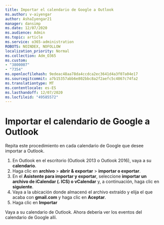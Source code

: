 ```yaml
---
title: Importar el calendario de Google a Outlook
ms.author: v-aiyengar
author: AshaIyengar21
manager: dansimp
ms.date: 12/07/2020
ms.audience: Admin
ms.topic: article
ms.service: o365-administration
ROBOTS: NOINDEX, NOFOLLOW
localization_priority: Normal
ms.collection: Adm_O365
ms.custom:
- "3800007"
- "7354"
ms.openlocfilehash: 9edeac48aa78da4ccdca2ec3641d4a3f07a04e17
ms.sourcegitcommit: a7b15357abb6e802bbc8a2f2aefc5c4867c74fa2
ms.translationtype: MT
ms.contentlocale: es-ES
ms.lasthandoff: 12/07/2020
ms.locfileid: "49585572"
---
```

# <a name="import-your-google-calendar-to-outlook"></a>Importar el calendario de Google a Outlook

Repita este procedimiento en cada calendario de Google que desee importar a Outlook.

1. En Outlook en el escritorio (Outlook 2013 o Outlook 2016), vaya a su **calendario**.
1. Haga clic en **archivo**  >  **abrir & exportar**  >  **importar o exportar**.
1. En el **Asistente para importar y exportar**, seleccione **importar un archivo de iCalendar (. ICS) o vCalendar** y, a continuación, haga clic en **siguiente**.
1. Vaya a la ubicación donde almacenó el archivo extraído y elija el que acaba con **gmail.com** y haga clic en **Aceptar**.
1. Haga clic en **Importar**

Vaya a su calendario de Outlook. Ahora debería ver los eventos del calendario de Google allí.
